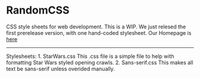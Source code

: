 # RandomCSS
CSS style sheets for web development.
This is a WIP. We just relesed the first prerelease version, with one hand-coded stylesheet.
Our Homepage is <a href="https://leia286.github.io/CSS-Home.html">here</a>
<hr>
Stylesheets:
1. StarWars.css This .css file is a simple file to help with formatting Star Wars styled opening crawls.
2. Sans-serif.css This makes all text be sans-serif unless overided manually.
